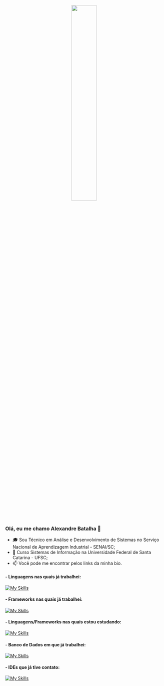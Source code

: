
<div  align="center" style="margin-bottom:100px">
<img width=40% align="center" src="https://github-readme-stats-git-main-rafaelalexandrino.vercel.app/api/top-langs/?username=AleeeBatalha&show_icons=true&theme=radical&layout=compact" />
 </div>

### Olá, eu me chamo Alexandre Batalha 👋


- 🎓 Sou Técnico em Análise e Desenvolvimento de Sistemas no Serviço Nacional de Aprendizagem Industrial - SENAI/SC;
- 🌱 Curso Sistemas de Informação na Universidade Federal de Santa Catarina - UFSC;
- 📫 Você pode me encontrar pelos links da minha bio.

#### - Linguagens nas quais já trabalhei: 

[![My Skills](https://skillicons.dev/icons?i=html,css,js,ts,python,java)](https://skillicons.dev)

#### - Frameworks nas quais já trabalhei: 

[![My Skills](https://skillicons.dev/icons?i=bootstrap,react,spring)](https://skillicons.dev)

#### - Linguagens/Frameworks nas quais estou estudando: 

[![My Skills](https://skillicons.dev/icons?i=django)](https://skillicons.dev)


#### - Banco de Dados em que já trabalhei:

[![My Skills](https://skillicons.dev/icons?i=postgres,sqlite)](https://skillicons.dev)

#### - IDEs que já tive contato:

[![My Skills](https://skillicons.dev/icons?i=vscode)](https://skillicons.dev)
